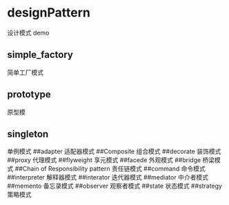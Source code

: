 # designPattern
设计模式 demo
## simple_factory
简单工厂模式
## prototype
原型模
## singleton
单例模式
##adapter
适配器模式
##Composite
组合模式
##decorate
装饰模式
##proxy
代理模式
##flyweight
享元模式
##facede
外观模式
##bridge
桥梁模式
##Chain of Responsibility pattern
责任链模式
##command
命令模式
##interpreter
解释器模式
##interator
迭代器模式
##mediator
中介者模式
##memento
备忘录模式
##observer
观察者模式
##state
状态模式
##strategy
策略模式
